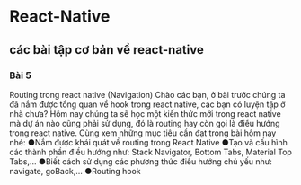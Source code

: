 # React-Native
## các bài tập cơ bản về react-native
### Bài 5
Routing trong react native
(Navigation)
Chào các bạn, ở bài trước chúng ta đã nắm được tổng quan về hook trong react native, các bạn có luyện tập ở nhà chưa? Hôm nay chúng ta sẽ học một kiến thức mới trong react native mà dự án nào cũng phải sử dụng, đó là routing hay còn gọi là điều hướng trong react native. Cùng xem những mục tiêu cần đạt trong bài hôm nay nhé:
●Nắm được khái quát về routing trong React Native
●Tạo và cấu hình các thành phần điều hướng như: Stack Navigator, Bottom Tabs, Material Top Tabs,...
●Biết cách sử dụng các phương thức điều hướng chủ yếu như: navigate, goBack,...
●Routing hook

